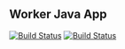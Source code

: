 ## Worker Java App
[![Build Status](http://34.76.185.78:8080/buildStatus/icon?job=instavote%2Fworker-build&subject=Build&color=blue)](http://34.76.185.78:8080/job/instavote/job/worker-build/)
[![Build Status](http://34.76.185.78:8080/buildStatus/icon?job=instavote%2Fworker-test&subject=UnitTest)](http://34.76.185.78:8080/job/instavote/job/worker-test/)

